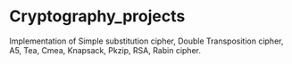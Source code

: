 # Cryptography_projects
Implementation of Simple substitution cipher, Double Transposition cipher, A5, Tea, Cmea, Knapsack, Pkzip, RSA, Rabin cipher.
